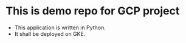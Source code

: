 # This is demo repo for GCP project

- This application is written in Python.
- It shall be deployed on GKE.
